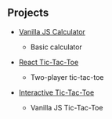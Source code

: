 ## Projects

  *  [Vanilla JS Calculator](https://github.com/BMariscal/Calculator)
      * Basic calculator
         
  *  [React Tic-Tac-Toe](https://github.com/BMariscal/React-Tic-Tac-Toe)
      * Two-player tic-tac-toe
         
  *  [Interactive Tic-Tac-Toe](https://github.com/BMariscal/FreeCodeCamp_Projects/tree/master/tic-tac-toe)
      * Vanilla JS Tic-Tac-Toe
      
 

  
